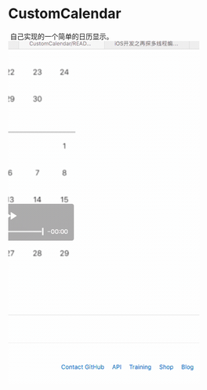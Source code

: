 # CustomCalendar
  自己实现的一个简单的日历显示。
  ![img](https://github.com/xuanyuelin/CustomCalendar/blob/master/resources/2018-04-24%2022.38.38.gif)
